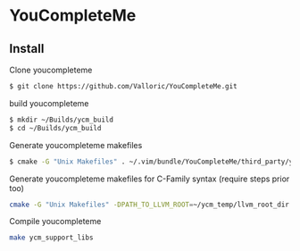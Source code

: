 # YouCompleteMe

## Install
Clone youcompleteme
```bash
$ git clone https://github.com/Valloric/YouCompleteMe.git
```
build youcompleteme
```bash
$ mkdir ~/Builds/ycm_build
$ cd ~/Builds/ycm_build
```
Generate youcompleteme makefiles
```bash
$ cmake -G "Unix Makefiles" . ~/.vim/bundle/YouCompleteMe/third_party/ycmd/cpp
```
Generate youcompleteme makefiles for C-Family syntax (require steps prior too)
```bash
cmake -G "Unix Makefiles" -DPATH_TO_LLVM_ROOT=~/ycm_temp/llvm_root_dir . ~/.vim/bundle/YouCompleteMe/third_party/ycmd/cpp
```
Compile youcompleteme
```bash
make ycm_support_libs
```